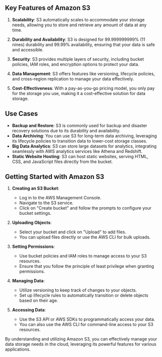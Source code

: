 ## Key Features of Amazon S3

1. **Scalability**: S3 automatically scales to accommodate your storage needs, allowing you to store and retrieve any amount of data at any time.

2. **Durability and Availability**: S3 is designed for 99.999999999% (11 nines) durability and 99.99% availability, ensuring that your data is safe and accessible.

3. **Security**: S3 provides multiple layers of security, including bucket policies, IAM roles, and encryption options to protect your data.

4. **Data Management**: S3 offers features like versioning, lifecycle policies, and cross-region replication to manage your data effectively.

5. **Cost-Effectiveness**: With a pay-as-you-go pricing model, you only pay for the storage you use, making it a cost-effective solution for data storage.

## Use Cases

- **Backup and Restore**: S3 is commonly used for backup and disaster recovery solutions due to its durability and availability.
- **Data Archiving**: You can use S3 for long-term data archiving, leveraging its lifecycle policies to transition data to lower-cost storage classes.
- **Big Data Analytics**: S3 can store large datasets for analytics, integrating seamlessly with AWS analytics services like Athena and Redshift.
- **Static Website Hosting**: S3 can host static websites, serving HTML, CSS, and JavaScript files directly from the bucket.

## Getting Started with Amazon S3

1. **Creating an S3 Bucket**:
   - Log in to the AWS Management Console.
   - Navigate to the S3 service.
   - Click on "Create bucket" and follow the prompts to configure your bucket settings.

2. **Uploading Objects**:
   - Select your bucket and click on "Upload" to add files.
   - You can upload files directly or use the AWS CLI for bulk uploads.

3. **Setting Permissions**:
   - Use bucket policies and IAM roles to manage access to your S3 resources.
   - Ensure that you follow the principle of least privilege when granting permissions.

4. **Managing Data**:
   - Utilize versioning to keep track of changes to your objects.
   - Set up lifecycle rules to automatically transition or delete objects based on their age.

5. **Accessing Data**:
   - Use the S3 API or AWS SDKs to programmatically access your data.
   - You can also use the AWS CLI for command-line access to your S3 resources.

By understanding and utilizing Amazon S3, you can effectively manage your data storage needs in the cloud, leveraging its powerful features for various applications.